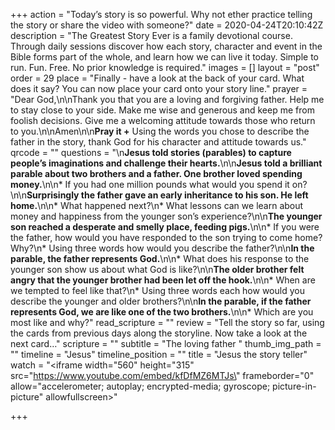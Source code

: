 +++
action = "Today’s story is so powerful. Why not ether practice telling the story or share the video with someone?"
date = 2020-04-24T20:10:42Z
description = "The Greatest Story Ever is a family devotional course.  Through daily sessions discover how each story, character and event in the Bible forms part of the whole, and learn how we can live it today. Simple to run. Fun. Free. No prior knowledge is required."
images = []
layout = "post"
order = 29
place = "Finally - have a look at the back of your card. What does it say? You can now place your card onto your story line."
prayer = "Dear God,\n\nThank you that you are a loving and forgiving father. Help me to stay close to your side. Make me wise and generous and keep me from foolish decisions. Give me a welcoming attitude towards those who return to you.\n\nAmen\n\n**Pray it +**     Using the words you chose to describe the father in the story, thank God for his character and attitude towards us."
qrcode = ""
questions = "\n**Jesus told stories (parables) to capture people’s imaginations and challenge their hearts.**\n\n**Jesus told a brilliant parable about two brothers and a father. One brother loved spending money.**\n\n* If you had one million pounds what would you spend it on?\n\n**Surprisingly the father gave an early inheritance to his son. He left home.**\n\n* What happened next?\n* What lessons can we learn about money and happiness from the younger son’s experience?\n\n**The younger son reached a desperate and smelly place, feeding pigs.**\n\n* If you were the father, how would you have responded to the son trying to come home? Why?\n* Using three words how would you describe the father?\n\n**In the parable, the father represents God.**\n\n* What does his response to the younger son show us about what God is like?\n\n**The older brother felt angry that the younger brother had been let off the hook.**\n\n* When are we tempted to feel like that?\n* Using three words each how would you describe the younger and older brothers?\n\n**In the parable, if the father represents God, we are like one of the two brothers.**\n\n* Which are you most like and why?"
read_scripture = ""
review = "Tell the story so far, using the cards from previous days along the storyline.  Now take a look at the next card…"
scripture = ""
subtitle = "The loving father "
thumb_img_path = ""
timeline = "Jesus"
timeline_position = ""
title = "Jesus the story teller"
watch = "<iframe width=\"560\" height=\"315\" src=\"https://www.youtube.com/embed/kfDfMZ6MTJs\" frameborder=\"0\" allow=\"accelerometer; autoplay; encrypted-media; gyroscope; picture-in-picture\" allowfullscreen></iframe>"

+++
